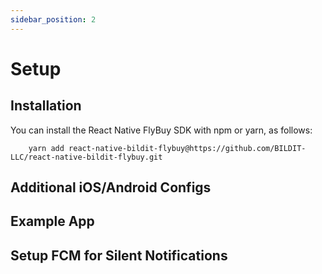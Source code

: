 ```yaml
---
sidebar_position: 2
---
```


# Setup

## Installation

You can install the React Native FlyBuy SDK with npm or yarn, as follows:

```shell
    yarn add react-native-bildit-flybuy@https://github.com/BILDIT-LLC/react-native-bildit-flybuy.git
```

## Additional iOS/Android Configs

## Example App

## Setup FCM for Silent Notifications